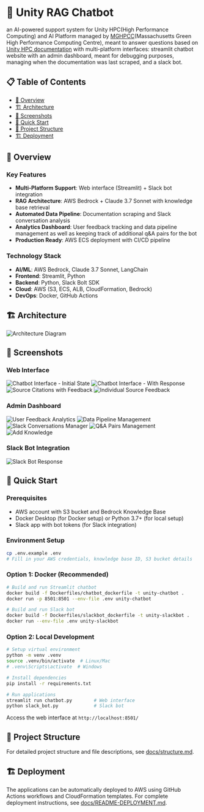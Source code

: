 # 🧠 Unity RAG Chatbot

an AI-powered support system for Unity HPC(High Performance Computing) and AI Platform managed by [MGHPCC](https://www.mghpcc.org/)(Massachusetts Green High Performance Computing Centre), meant to answer questions based on [Unity HPC documentation](https://docs.unity.rc.umass.edu/) with multi-platform interfaces: streamlit chatbot website with an admin dashboard, meant for debugging purposes, managing when the documentation was last scraped, and a slack bot.

## 📋 Table of Contents

- [🎯 Overview](#-overview)
- [🏗️ Architecture](#️-architecture)
- [📸 Screenshots](#-screenshots)
- [🚀 Quick Start](#-quick-start)
- [📂 Project Structure](#-project-structure)
- [🏗️ Deployment](#️-deployment)

## 🎯 Overview

### Key Features
- **Multi-Platform Support**: Web interface (Streamlit) + Slack bot integration
- **RAG Architecture**: AWS Bedrock + Claude 3.7 Sonnet with knowledge base retrieval
- **Automated Data Pipeline**: Documentation scraping and Slack conversation analysis
- **Analytics Dashboard**: User feedback tracking and data pipeline management as well as keeping track of additional q&A pairs for the bot
- **Production Ready**: AWS ECS deployment with CI/CD pipeline

### Technology Stack
- **AI/ML**: AWS Bedrock, Claude 3.7 Sonnet, LangChain
- **Frontend**: Streamlit, Python
- **Backend**: Python, Slack Bolt SDK
- **Cloud**: AWS (S3, ECS, ALB, CloudFormation, Bedrock)
- **DevOps**: Docker, GitHub Actions

## 🏗️ Architecture

![Architecture Diagram](images/architectural_diagram.jpg)

## 📸 Screenshots

### Web Interface
![Chatbot Interface - Initial State](images/chatbot_interface_no_response.png "Clean chatbot interface ready for user questions")
![Chatbot Interface - With Response](images/chatbot_interface_with_response.png "Chatbot providing detailed response with source citations")
![Source Citations with Feedback](images/chatbot_sources_with_overall_feedback.png "Source documents displayed with user feedback options")
![Individual Source Feedback](images/chatbot_sources_feedback.png "Detailed feedback collection for individual sources")

### Admin Dashboard
![User Feedback Analytics](images/dashboard_user_feedback_management.png "Dashboard showing user feedback analytics and ratings")
![Data Pipeline Management](images/dashboard_data_pipeline_management.png "Management interface for documentation scraping pipeline")
![Slack Conversations Manager](images/dashboard_slack_conversations_management.png "Interface for viewing and editing Slack conversation data")
![Q&A Pairs Management](images/dashboard_qa_pairs_management.png "Management system for question-answer pairs generation")
![Add Knowledge](images/dashboard_add_knowledge.png "Management tab for adding specific information or Q&A pair to the knowledge base manually")

### Slack Bot Integration
![Slack Bot Response](images/slack_bot_response.png "Slack bot providing helpful responses in team channels")



## 🚀 Quick Start

### Prerequisites
- AWS account with S3 bucket and Bedrock Knowledge Base
- Docker Desktop (for Docker setup) or Python 3.7+ (for local setup)
- Slack app with bot tokens (for Slack integration)

### Environment Setup
```bash
cp .env.example .env
# Fill in your AWS credentials, knowledge base ID, S3 bucket details
```

### Option 1: Docker (Recommended)
```bash
# Build and run Streamlit chatbot
docker build -f Dockerfiles/chatbot_dockerfile -t unity-chatbot .
docker run -p 8501:8501 --env-file .env unity-chatbot

# Build and run Slack bot
docker build -f Dockerfiles/slackbot_dockerfile -t unity-slackbot .
docker run --env-file .env unity-slackbot
```

### Option 2: Local Development
```bash
# Setup virtual environment
python -m venv .venv
source .venv/bin/activate  # Linux/Mac
# .venv\Scripts\activate  # Windows

# Install dependencies
pip install -r requirements.txt

# Run applications
streamlit run chatbot.py        # Web interface
python slack_bot.py             # Slack bot
```

Access the web interface at `http://localhost:8501/`

## 📂 Project Structure

For detailed project structure and file descriptions, see [docs/structure.md](docs/structure.md).

## 🏗️ Deployment

The applications can be automatically deployed to AWS using GitHub Actions workflows and CloudFormation templates. For complete deployment instructions, see [docs/README-DEPLOYMENT.md](docs/README-DEPLOYMENT.md).
